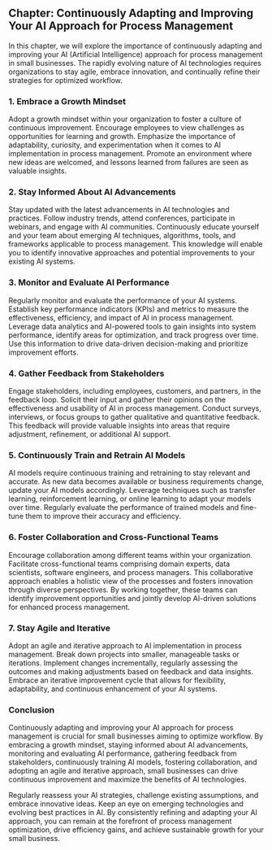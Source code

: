 Chapter: Continuously Adapting and Improving Your AI Approach for Process Management
------------------------------------------------------------------------------------

In this chapter, we will explore the importance of continuously adapting and improving your AI (Artificial Intelligence) approach for process management in small businesses. The rapidly evolving nature of AI technologies requires organizations to stay agile, embrace innovation, and continually refine their strategies for optimized workflow.

### 1. Embrace a Growth Mindset

Adopt a growth mindset within your organization to foster a culture of continuous improvement. Encourage employees to view challenges as opportunities for learning and growth. Emphasize the importance of adaptability, curiosity, and experimentation when it comes to AI implementation in process management. Promote an environment where new ideas are welcomed, and lessons learned from failures are seen as valuable insights.

### 2. Stay Informed About AI Advancements

Stay updated with the latest advancements in AI technologies and practices. Follow industry trends, attend conferences, participate in webinars, and engage with AI communities. Continuously educate yourself and your team about emerging AI techniques, algorithms, tools, and frameworks applicable to process management. This knowledge will enable you to identify innovative approaches and potential improvements to your existing AI systems.

### 3. Monitor and Evaluate AI Performance

Regularly monitor and evaluate the performance of your AI systems. Establish key performance indicators (KPIs) and metrics to measure the effectiveness, efficiency, and impact of AI in process management. Leverage data analytics and AI-powered tools to gain insights into system performance, identify areas for optimization, and track progress over time. Use this information to drive data-driven decision-making and prioritize improvement efforts.

### 4. Gather Feedback from Stakeholders

Engage stakeholders, including employees, customers, and partners, in the feedback loop. Solicit their input and gather their opinions on the effectiveness and usability of AI in process management. Conduct surveys, interviews, or focus groups to gather qualitative and quantitative feedback. This feedback will provide valuable insights into areas that require adjustment, refinement, or additional AI support.

### 5. Continuously Train and Retrain AI Models

AI models require continuous training and retraining to stay relevant and accurate. As new data becomes available or business requirements change, update your AI models accordingly. Leverage techniques such as transfer learning, reinforcement learning, or online learning to adapt your models over time. Regularly evaluate the performance of trained models and fine-tune them to improve their accuracy and efficiency.

### 6. Foster Collaboration and Cross-Functional Teams

Encourage collaboration among different teams within your organization. Facilitate cross-functional teams comprising domain experts, data scientists, software engineers, and process managers. This collaborative approach enables a holistic view of the processes and fosters innovation through diverse perspectives. By working together, these teams can identify improvement opportunities and jointly develop AI-driven solutions for enhanced process management.

### 7. Stay Agile and Iterative

Adopt an agile and iterative approach to AI implementation in process management. Break down projects into smaller, manageable tasks or iterations. Implement changes incrementally, regularly assessing the outcomes and making adjustments based on feedback and data insights. Embrace an iterative improvement cycle that allows for flexibility, adaptability, and continuous enhancement of your AI systems.

### Conclusion

Continuously adapting and improving your AI approach for process management is crucial for small businesses aiming to optimize workflow. By embracing a growth mindset, staying informed about AI advancements, monitoring and evaluating AI performance, gathering feedback from stakeholders, continuously training AI models, fostering collaboration, and adopting an agile and iterative approach, small businesses can drive continuous improvement and maximize the benefits of AI technologies.

Regularly reassess your AI strategies, challenge existing assumptions, and embrace innovative ideas. Keep an eye on emerging technologies and evolving best practices in AI. By consistently refining and adapting your AI approach, you can remain at the forefront of process management optimization, drive efficiency gains, and achieve sustainable growth for your small business.
